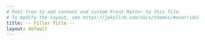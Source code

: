 ```yaml
---
# Feel free to add content and custom Front Matter to this file.
# To modify the layout, see https://jekyllrb.com/docs/themes/#overriding-theme-defaults
title: -- Filler Title --
layout: default
---
```

